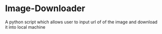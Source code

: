 # Image-Downloader
A python script which allows user to input url of of the image and download it into local machine
